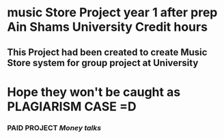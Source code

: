 # music Store Project year 1 after prep Ain Shams University Credit hours
## This Project had been created to create Music Store system for group project at University 

# Hope they won't be caught as PLAGIARISM CASE =D

### PAID PROJECT *Money talks*
